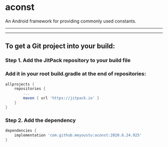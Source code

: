 # aconst
An Android framework for providing commonly used constants.
******
******
## To get a Git project into your build:
### Step 1. Add the JitPack repository to your build file
### Add it in your root build.gradle at the end of repositories:
``` gradle
allprojects {
    repositories {
        ...
        maven { url 'https://jitpack.io' }
    }
}
```
### Step 2. Add the dependency
``` gradle
dependencies {
    implementation 'com.github.meyoustu:aconst:2020.6.24.925'
}
```
